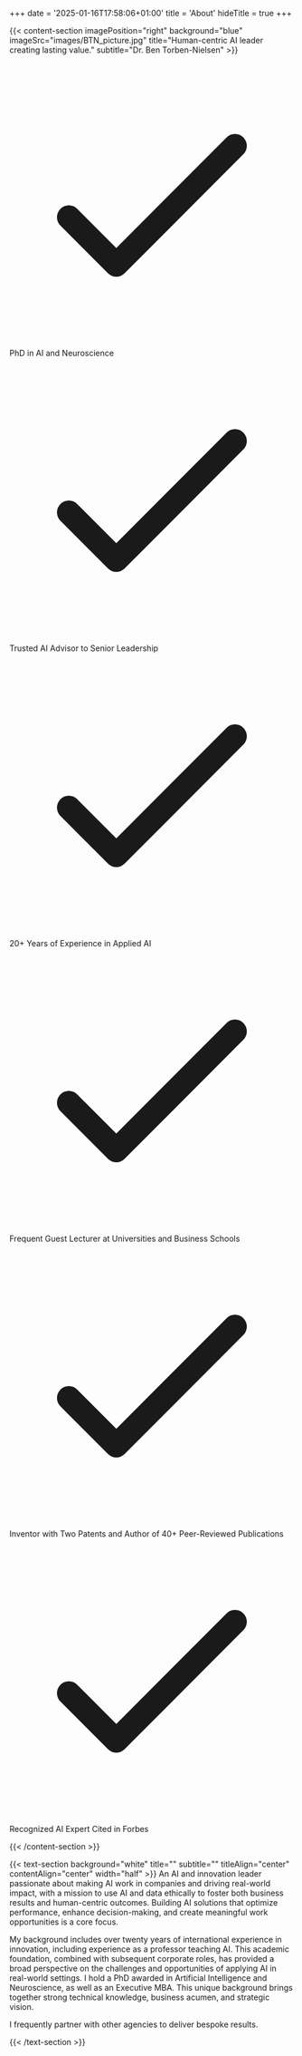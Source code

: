 +++
date = '2025-01-16T17:58:06+01:00'
title = 'About'
hideTitle = true
+++

{{< content-section imagePosition="right" background="blue" imageSrc="images/BTN_picture.jpg" title="Human-centric AI leader creating lasting value." subtitle="Dr. Ben Torben-Nielsen" >}}


<div class="checklist">
    <div class="checklist-item">
        <svg class="checklist-icon" fill="none" stroke="currentColor" viewBox="0 0 24 24">
            <path stroke-linecap="round" stroke-linejoin="round" stroke-width="2" d="M5 13l4 4L19 7"></path>
        </svg>
        <span>PhD in AI and Neuroscience</span>
    </div>
    <div class="checklist-item">
        <svg class="checklist-icon" fill="none" stroke="currentColor" viewBox="0 0 24 24">
            <path stroke-linecap="round" stroke-linejoin="round" stroke-width="2" d="M5 13l4 4L19 7"></path>
        </svg>
        <span>Trusted AI Advisor to Senior Leadership</span>
    </div>
    <div class="checklist-item">
        <svg class="checklist-icon" fill="none" stroke="currentColor" viewBox="0 0 24 24">
            <path stroke-linecap="round" stroke-linejoin="round" stroke-width="2" d="M5 13l4 4L19 7"></path>
        </svg>
        <span>20+ Years of Experience in Applied AI</span>
    </div>
        <div class="checklist-item">
        <svg class="checklist-icon" fill="none" stroke="currentColor" viewBox="0 0 24 24">
            <path stroke-linecap="round" stroke-linejoin="round" stroke-width="2" d="M5 13l4 4L19 7"></path>
        </svg>
        <span>Frequent Guest Lecturer at Universities and Business Schools</span>
    </div>
    <div class="checklist-item">
        <svg class="checklist-icon" fill="none" stroke="currentColor" viewBox="0 0 24 24">
            <path stroke-linecap="round" stroke-linejoin="round" stroke-width="2" d="M5 13l4 4L19 7"></path>
        </svg>
        <span>Inventor with Two Patents and Author of 40+ Peer-Reviewed Publications</span>
    </div>
        <div class="checklist-item">
        <svg class="checklist-icon" fill="none" stroke="currentColor" viewBox="0 0 24 24">
            <path stroke-linecap="round" stroke-linejoin="round" stroke-width="2" d="M5 13l4 4L19 7"></path>
        </svg>
        <span>Recognized AI Expert Cited in Forbes</span>
    </div>
</div>



{{< /content-section >}}

{{< text-section 
    background="white" 
    title="" 
    subtitle="" 
    titleAlign="center"
    contentAlign="center"
    width="half" >}}
An AI and innovation leader passionate about making AI work in companies and driving real-world impact, with a mission to use AI and data ethically to foster both business results and human-centric outcomes. Building AI solutions that optimize performance, enhance decision-making, and create meaningful work opportunities is a core focus.

My background includes over twenty years of international experience in innovation, including experience as a professor teaching AI. This academic foundation, combined with subsequent corporate roles, has provided a broad perspective on the challenges and opportunities of applying AI in real-world settings. I hold a PhD awarded in Artificial Intelligence and Neuroscience, as well as an Executive MBA. This unique background brings together strong technical knowledge, business acumen, and strategic vision.

I frequently partner with other agencies to deliver bespoke results.

{{< /text-section >}}

